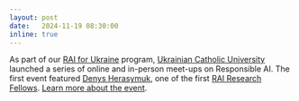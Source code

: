 ```yaml
---
layout: post
date:   2024-11-19 08:30:00
inline: true
---
```


As part of our [RAI for Ukraine](https://airesponsibly.net/RAIforUkraine) program, [Ukrainian Catholic University](https://ucu.edu.ua/en/) launched a series of online and in-person meet-ups on Responsible AI. The first event featured [Denys Herasymuk](https://airesponsibly.net/people/denys/), one of the first [RAI Research Fellows](https://airesponsibly.net/RAIforUkraine/#students). [Learn more about the event](/news_events/2024/ucu-seminars).

